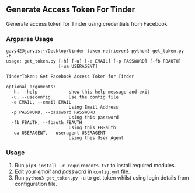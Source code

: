 ## Generate Access Token For Tinder
Generate access token for Tinder using credentials from Facebook

### Argparse Usage

```console
gavy42@jarvis:~/Desktop/tinder-token-retriever$ python3 get_token.py  -h
usage: get_token.py [-h] [-u] [-e EMAIL] [-p PASSWORD] [-fb FBAUTH]
                    [-ua USERAGENT]

TinderToken: Get Facebook Access Token for Tinder

optional arguments:
  -h, --help            show this help message and exit
  -u, --useconfig       Use the config file
  -e EMAIL, --email EMAIL
                        Using Email Address
  -p PASSWORD, --password PASSWORD
                        Using this password
  -fb FBAUTH, --fbauth FBAUTH
                        Using this FB-auth
  -ua USERAGENT, --useragent USERAGENT
                        Using this User Agent
```

### Usage

1. Run `pip3 install -r requirements.txt` to install required modules.
2. Edit your _email_ and _password_ in `config.yml` file.
3. Run `python3 get_token.py -u` to get token whilst using login details from configuration file.